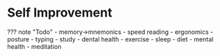 # Self Improvement

??? note "Todo"
    - memory->mnemonics
    - speed reading
    - ergonomics
    - posture
    - typing
    - study
    - dental health
    - exercise
    - sleep
    - diet
    - mental health
        - meditation
